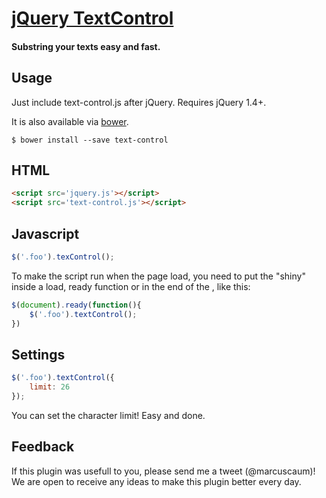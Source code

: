 # [jQuery TextControl]()
#### Substring your texts easy and fast.

Usage
-----

Just include text-control.js after jQuery. Requires jQuery 1.4+.

It is also available via [bower].

    $ bower install --save text-control

[bower]: http://bower.io/

## HTML

``` html
<script src='jquery.js'></script>
<script src='text-control.js'></script>
```

## Javascript

``` javascript
$('.foo').texControl();
```

To make the script run when the page load, you need to put the "shiny" inside a load, ready function or in the end of the <body>, like this:

``` javascript
$(document).ready(function(){
	$('.foo').textControl();
})
```
## Settings

``` javascript
$('.foo').textControl({
	limit: 26
});
```
You can set the character limit! Easy and done.

## Feedback

If this plugin was usefull to you, please send me a tweet (@marcuscaum)! We are open to receive any ideas to make this plugin better every day. 